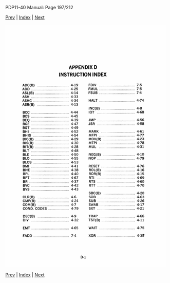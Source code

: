 PDP11-40 Manual: Page 197/212

[Prev](pdp11-40-000196.html) | [Index](index.html) | [Next](pdp11-40-000198.html)

![](pdp11-40-000197.gif)

[Prev](pdp11-40-000196.html) | [Index](index.html) | [Next](pdp11-40-000198.html)


